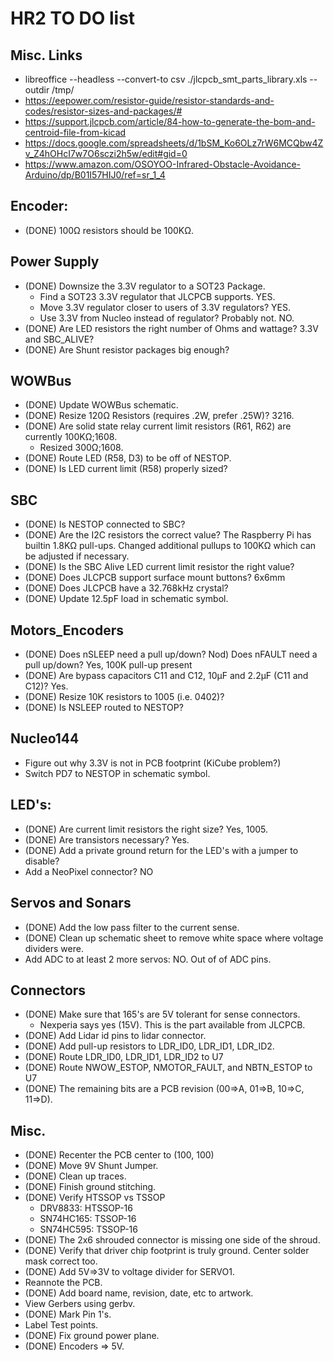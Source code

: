 # HR2 TO DO list

## Misc. Links

* libreoffice --headless --convert-to csv ./jlcpcb_smt_parts_library.xls --outdir /tmp/
* https://eepower.com/resistor-guide/resistor-standards-and-codes/resistor-sizes-and-packages/#
* https://support.jlcpcb.com/article/84-how-to-generate-the-bom-and-centroid-file-from-kicad
* https://docs.google.com/spreadsheets/d/1bSM_Ko6OLz7rW6MCQbw4Zv_Z4hOHcI7w7O6sczi2h5w/edit#gid=0
* https://www.amazon.com/OSOYOO-Infrared-Obstacle-Avoidance-Arduino/dp/B01I57HIJ0/ref=sr_1_4

## Encoder:

* (DONE) 100Ω resistors should be 100KΩ.

## Power Supply

* (DONE) Downsize the 3.3V regulator to a SOT23 Package.
  * Find a SOT23 3.3V regulator that JLCPCB supports. YES.
  * Move 3.3V regulator closer to users of 3.3V regulators? YES.
  * Use 3.3V from Nucleo instead of regulator? Probably not. NO.
* (DONE) Are LED resistors the right number of Ohms and wattage?  3.3V and SBC_ALIVE?
* (DONE) Are Shunt resistor packages big enough?

## WOWBus

* (DONE) Update WOWBus schematic.
* (DONE) Resize 120Ω Resistors (requires .2W, prefer .25W)? 3216.
* (DONE) Are solid state relay current limit resistors (R61, R62) are currently 100KΩ;1608.
  * Resized 300Ω;1608.
* (DONE) Route LED (R58, D3) to be off of NESTOP.
* (DONE) Is LED current limit (R58) properly sized?

## SBC

* (DONE) Is NESTOP connected to SBC?
* (DONE) Are the I2C resistors the correct value?
  The Raspberry Pi has builtin 1.8KΩ pull-ups.
  Changed additional pullups to 100KΩ which can be adjusted if necessary.
* (DONE) Is the SBC Alive LED current limit resistor the right value?
* (DONE) Does JLCPCB support surface mount buttons? 6x6mm
* (DONE) Does JLCPCB have a 32.768kHz crystal?
* (DONE) Update 12.5pF load in schematic symbol.

## Motors_Encoders

* (DONE) Does nSLEEP need a pull up/down?  Nod) Does nFAULT need a pull up/down?  Yes, 100K pull-up present
* (DONE) Are bypass capacitors C11 and C12, 10µF and 2.2µF (C11 and C12)? Yes.
* (DONE) Resize 10K resistors to 1005 (i.e. 0402)?
* (DONE) Is NSLEEP routed to NESTOP?

## Nucleo144

* Figure out why 3.3V is not in PCB footprint (KiCube problem?)
* Switch PD7 to NESTOP in schematic symbol.

## LED's:

* (DONE) Are current limit resistors the right size? Yes, 1005.
* (DONE) Are transistors necessary? Yes.
* (DONE) Add a private ground return for the LED's with a jumper to disable?
* Add a NeoPixel connector? NO

## Servos and Sonars

* (DONE) Add the low pass filter to the current sense.
* (DONE) Clean up schematic sheet to remove white space where voltage dividers were.
* Add ADC to at least 2 more servos: NO. Out of of ADC pins.

## Connectors

* (DONE) Make sure that 165's are 5V tolerant for sense connectors.
  * Nexperia says yes (15V). This is the part available from JLCPCB.
* (DONE) Add Lidar id pins to lidar connector.
* (DONE) Add pull-up resistors to LDR_ID0, LDR_ID1, LDR_ID2.
* (DONE) Route LDR_ID0, LDR_ID1, LDR_ID2 to U7
* (DONE) Route NWOW_ESTOP, NMOTOR_FAULT, and NBTN_ESTOP to U7
* (DONE) The remaining bits are a PCB revision (00=>A, 01=>B, 10=>C, 11=>D).

## Misc.

* (DONE) Recenter the PCB center to (100, 100)
* (DONE) Move 9V Shunt Jumper.
* (DONE) Clean up traces.
* (DONE) Finish ground stitching.
* (DONE) Verify HTSSOP vs TSSOP
  * DRV8833: HTSSOP-16
  * SN74HC165: TSSOP-16
  * SN74HC595: TSSOP-16
* (DONE) The 2x6 shrouded connector is missing one side of the shroud.
* (DONE) Verify that driver chip footprint is truly ground. Center solder mask correct too.
* (DONE) Add 5V=>3V to voltage divider for SERVO1.
* Reannote the PCB.
* (DONE) Add board name, revision, date, etc to artwork.
* View Gerbers using gerbv.
* (DONE) Mark Pin 1's.
* Label Test points.
* (DONE) Fix ground power plane.
* (DONE) Encoders => 5V.
